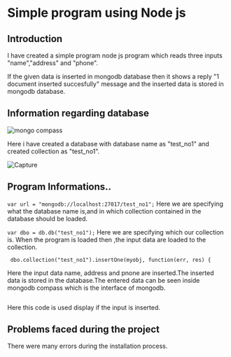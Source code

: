 # Simple program using Node js
## Introduction
I have created a simple program node js program which reads three inputs "name","address" and "phone". 

If the given data is inserted in mongodb database then it shows a reply "1 document inserted succesfully" message and the inserted data is stored in mongodb database.


## Information regarding database
![mongo compass](https://user-images.githubusercontent.com/53893437/67922672-a41c4f00-fb68-11e9-814b-337ea0ede0ad.PNG)


 Here i have created a database with database name as "test_no1" and created collection as "test_no1".
 
 ![Capture](https://user-images.githubusercontent.com/53893437/67924446-e7c58780-fb6d-11e9-91e9-569034019088.PNG)

 ## Program Informations..
 ```var url = "mongodb://localhost:27017/test_no1";```
 Here we are specifying what the database name is,and in which collection contained in the database should be loaded.
 
 ```var dbo = db.db("test_no1");```
 Here we are specifying which our collection is. When the program is loaded then ,the input data are loaded to the collection.
 
 ``` var myobj = { name: "web project ", address: "s3 mca",phone:"1234567890" };
  dbo.collection("test_no1").insertOne(myobj, function(err, res) {
 ```
 Here the input data name, address and pnone are inserted.The inserted data is stored in the database.The entered data can be seen inside mongodb compass which is the interface of mongodb.
  
  ``` console.log("1 document inserted succesfully");
  ```
  Here this code is used display if the input is inserted.
  
  
  ## Problems faced during the project
  
 There were many errors during the installation process. 
 
